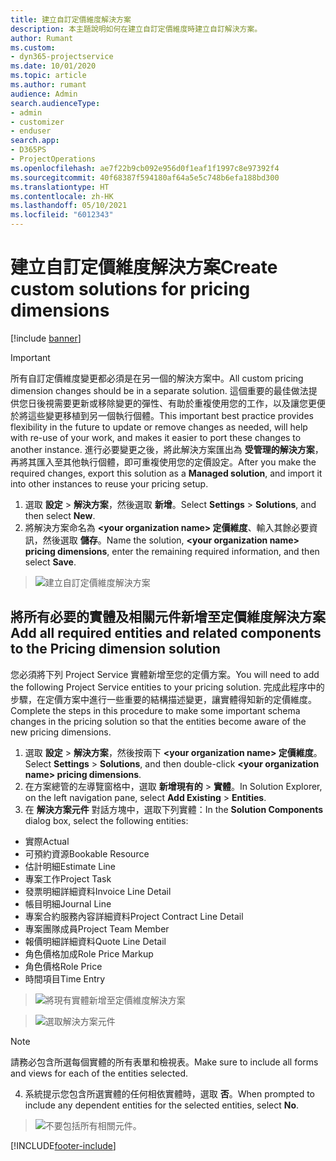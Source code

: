 ```yaml
---
title: 建立自訂定價維度解決方案
description: 本主題說明如何在建立自訂定價維度時建立自訂解決方案。
author: Rumant
ms.custom:
- dyn365-projectservice
ms.date: 10/01/2020
ms.topic: article
ms.author: rumant
audience: Admin
search.audienceType:
- admin
- customizer
- enduser
search.app:
- D365PS
- ProjectOperations
ms.openlocfilehash: ae7f22b9cb092e956d0f1eaf1f1997c8e97392f4
ms.sourcegitcommit: 40f68387f594180af64a5e5c748b6efa188bd300
ms.translationtype: HT
ms.contentlocale: zh-HK
ms.lasthandoff: 05/10/2021
ms.locfileid: "6012343"
---
```

# <a name="create-custom-solutions-for-pricing-dimensions"></a><span data-ttu-id="c319e-103">建立自訂定價維度解決方案</span><span class="sxs-lookup"><span data-stu-id="c319e-103">Create custom solutions for pricing dimensions</span></span>

[!include [banner](../includes/psa-now-project-operations.md)]

> [!IMPORTANT]
> <span data-ttu-id="c319e-104">所有自訂定價維度變更都必須是在另一個的解決方案中。</span><span class="sxs-lookup"><span data-stu-id="c319e-104">All custom pricing dimension changes should be in a separate solution.</span></span> <span data-ttu-id="c319e-105">這個重要的最佳做法提供您日後視需要更新或移除變更的彈性、有助於重複使用您的工作，以及讓您更便於將這些變更移植到另一個執行個體。</span><span class="sxs-lookup"><span data-stu-id="c319e-105">This important best practice provides flexibility in the future to update or remove changes as needed, will help with re-use of your work, and makes it easier to port these changes to another instance.</span></span> <span data-ttu-id="c319e-106">進行必要變更之後，將此解決方案匯出為 **受管理的解決方案**，再將其匯入至其他執行個體，即可重複使用您的定價設定。</span><span class="sxs-lookup"><span data-stu-id="c319e-106">After you make the required changes, export this solution as a **Managed solution**, and import it into other instances to reuse your pricing setup.</span></span>

1. <span data-ttu-id="c319e-107">選取 **設定** > **解決方案**，然後選取 **新增**。</span><span class="sxs-lookup"><span data-stu-id="c319e-107">Select **Settings** > **Solutions**, and then select **New**.</span></span> 
2. <span data-ttu-id="c319e-108">將解決方案命名為 **\<your organization name> 定價維度**、輸入其餘必要資訊，然後選取 **儲存**。</span><span class="sxs-lookup"><span data-stu-id="c319e-108">Name the solution, **\<your organization name> pricing dimensions**, enter the remaining required information, and then select **Save**.</span></span>

> ![建立自訂定價維度解決方案](media/Creation-of-custom-pricing-dimension-solution.PNG)
  
## <a name="add-all-required-entities-and-related-components-to-the-pricing-dimension-solution"></a><span data-ttu-id="c319e-110">將所有必要的實體及相關元件新增至定價維度解決方案</span><span class="sxs-lookup"><span data-stu-id="c319e-110">Add all required entities and related components to the Pricing dimension solution</span></span>
<span data-ttu-id="c319e-111">您必須將下列 Project Service 實體新增至您的定價方案。</span><span class="sxs-lookup"><span data-stu-id="c319e-111">You will need to add the following Project Service entities to your pricing solution.</span></span> <span data-ttu-id="c319e-112">完成此程序中的步驟，在定價方案中進行一些重要的結構描述變更，讓實體得知新的定價維度。</span><span class="sxs-lookup"><span data-stu-id="c319e-112">Complete the steps in this procedure to make some important schema changes in the pricing solution so that the entities become aware of the new pricing dimensions.</span></span>

1. <span data-ttu-id="c319e-113">選取 **設定** > **解決方案**，然後按兩下 **\<your organization name> 定價維度**。</span><span class="sxs-lookup"><span data-stu-id="c319e-113">Select **Settings** > **Solutions**, and then double-click **\<your organization name> pricing dimensions**.</span></span> 
2. <span data-ttu-id="c319e-114">在方案總管的左導覽窗格中，選取 **新增現有的** >  **實體**。</span><span class="sxs-lookup"><span data-stu-id="c319e-114">In Solution Explorer, on the left navigation pane, select **Add Existing** > **Entities**.</span></span>
3. <span data-ttu-id="c319e-115">在 **解決方案元件** 對話方塊中，選取下列實體：</span><span class="sxs-lookup"><span data-stu-id="c319e-115">In the **Solution Components** dialog box, select the following entities:</span></span>

- <span data-ttu-id="c319e-116">實際</span><span class="sxs-lookup"><span data-stu-id="c319e-116">Actual</span></span>
- <span data-ttu-id="c319e-117">可預約資源</span><span class="sxs-lookup"><span data-stu-id="c319e-117">Bookable Resource</span></span>
- <span data-ttu-id="c319e-118">估計明細</span><span class="sxs-lookup"><span data-stu-id="c319e-118">Estimate Line</span></span>
- <span data-ttu-id="c319e-119">專案工作</span><span class="sxs-lookup"><span data-stu-id="c319e-119">Project Task</span></span>
- <span data-ttu-id="c319e-120">發票明細詳細資料</span><span class="sxs-lookup"><span data-stu-id="c319e-120">Invoice Line Detail</span></span>
- <span data-ttu-id="c319e-121">帳目明細</span><span class="sxs-lookup"><span data-stu-id="c319e-121">Journal Line</span></span>
- <span data-ttu-id="c319e-122">專案合約服務內容詳細資料</span><span class="sxs-lookup"><span data-stu-id="c319e-122">Project Contract Line Detail</span></span>
- <span data-ttu-id="c319e-123">專案團隊成員</span><span class="sxs-lookup"><span data-stu-id="c319e-123">Project Team Member</span></span>
- <span data-ttu-id="c319e-124">報價明細詳細資料</span><span class="sxs-lookup"><span data-stu-id="c319e-124">Quote Line Detail</span></span>
- <span data-ttu-id="c319e-125">角色價格加成</span><span class="sxs-lookup"><span data-stu-id="c319e-125">Role Price Markup</span></span>
- <span data-ttu-id="c319e-126">角色價格</span><span class="sxs-lookup"><span data-stu-id="c319e-126">Role Price</span></span> 
- <span data-ttu-id="c319e-127">時間項目</span><span class="sxs-lookup"><span data-stu-id="c319e-127">Time Entry</span></span> 

> ![將現有實體新增至定價維度解決方案](media/Existing-entities-to-PD-solution.png)

> ![選取解決方案元件](media/Dimension-Components.png)

> [!NOTE]
> <span data-ttu-id="c319e-130">請務必包含所選每個實體的所有表單和檢視表。</span><span class="sxs-lookup"><span data-stu-id="c319e-130">Make sure to include all forms and views for each of the entities selected.</span></span>

4. <span data-ttu-id="c319e-131">系統提示您包含所選實體的任何相依實體時，選取 **否**。</span><span class="sxs-lookup"><span data-stu-id="c319e-131">When prompted to include any dependent entities for the selected entities, select **No**.</span></span>

> ![不要包括所有相關元件。](media/Do-not-include-required.png)




[!INCLUDE[footer-include](../includes/footer-banner.md)]